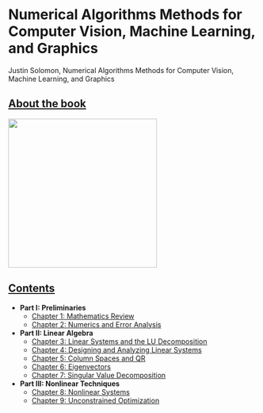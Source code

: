 # Numerical Algorithms Methods for Computer Vision, Machine Learning, and Graphics
Justin Solomon, Numerical Algorithms Methods for Computer Vision, Machine Learning, and Graphics

## [About the book](https://www.amazon.com/Numerical-Algorithms-Computer-Learning-Paperback/dp/B014I7TJ66/ref=sr_1_fkmrnull_3?__mk_zh_CN=%E4%BA%9A%E9%A9%AC%E9%80%8A%E7%BD%91%E7%AB%99&keywords=Numerical+Algorithms+Methods+for+Computer+Vision%2C+Machine+Learning%2C+and+Graphics&qid=1556957405&s=gateway&sr=8-3-fkmrnull)
<img src="book_covers/numerical_algorithms_cover.png" height="300">

## [Contents](https://github.com/TaiChiTiger/numerical-algorithms/tree/master/book_contents)  

 - __Part I: Preliminaries__
   - [Chapter 1: Mathematics Review](https://github.com/TaiChiTiger/numerical-algorithms/tree/master/book_contents/1.mathematics-review)
   - [Chapter 2: Numerics and Error Analysis](https://github.com/TaiChiTiger/numerical-algorithms/tree/master/book_contents/2.numerics-and-error-analysis)
 - __Part II: Linear Algebra__
   - [Chapter 3: Linear Systems and the LU Decomposition](https://github.com/TaiChiTiger/numerical-algorithms/tree/master/book_contents/3.linear-systems-and-the-lu-decomposition)
   - [Chapter 4: Designing and Analyzing Linear Systems](https://github.com/TaiChiTiger/numerical-algorithms/tree/master/book_contents/4.designing-and-analyzing-linear-systems)
   - [Chapter 5: Column Spaces and QR](https://github.com/TaiChiTiger/numerical-algorithms/tree/master/book_contents/5.column-spaces-and-qr)
   - [Chapter 6: Eigenvectors](https://github.com/TaiChiTiger/numerical-algorithms/tree/master/book_contents/6.eigenvectors)
   - [Chapter 7: Singular Value Decomposition](https://github.com/TaiChiTiger/numerical-algorithms/tree/master/book_contents/7.singular-value-decomposition)
 - __Part III: Nonlinear Techniques__
   - [Chapter 8: Nonlinear Systems](https://github.com/TaiChiTiger/numerical-algorithms/tree/master/book_contents/8.nonlinear-systems)
   - [Chapter 9: Unconstrained Optimization](https://github.com/TaiChiTiger/numerical-algorithms/tree/master/book_contents/9.unconstrained-optimization)
